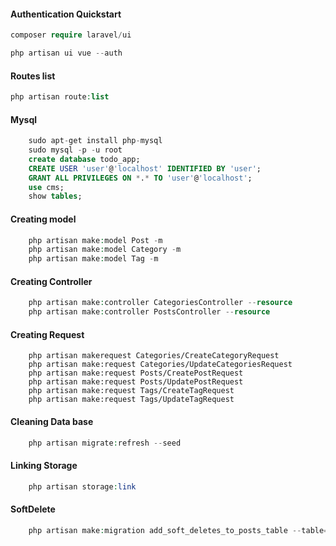 #### Authentication Quickstart

```php
composer require laravel/ui

php artisan ui vue --auth

```

#### Routes list

```php
php artisan route:list
```

#### Mysql

```sql
    sudo apt-get install php-mysql
    sudo mysql -p -u root
    create database todo_app;
    CREATE USER 'user'@'localhost' IDENTIFIED BY 'user';
    GRANT ALL PRIVILEGES ON *.* TO 'user'@'localhost';
    use cms;
    show tables;
```

#### Creating model

```php
    php artisan make:model Post -m
    php artisan make:model Category -m
    php artisan make:model Tag -m
```

#### Creating Controller

```php
    php artisan make:controller CategoriesController --resource
    php artisan make:controller PostsController --resource

```

#### Creating Request

```
    php artisan makerequest Categories/CreateCategoryRequest
    php artisan make:request Categories/UpdateCategoriesRequest
    php artisan make:request Posts/CreatePostRequest
    php artisan make:request Posts/UpdatePostRequest
    php artisan make:request Tags/CreateTagRequest
    php artisan make:request Tags/UpdateTagRequest

```

#### Cleaning Data base

```php
    php artisan migrate:refresh --seed
```

#### Linking Storage

```php
    php artisan storage:link
```

#### SoftDelete

```php
    php artisan make:migration add_soft_deletes_to_posts_table --table=posts
```
